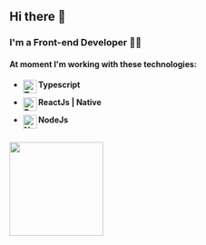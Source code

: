 ## Hi there 👋

### I'm a Front-end Developer 👨‍💻

#### At moment I'm working with these technologies:

- <strong>Typescript<img align="left" alt="Typescript" width="24px" src="https://cdn.worldvectorlogo.com/logos/typescript.svg" /></strong>
 
- <strong>ReactJs | Native<img align="left" alt="React" width="24px" src="https://cdn.worldvectorlogo.com/logos/react-2.svg" /></strong>

- <strong>NodeJs <img align="left" alt="NodeJs" width="24px" src="https://cdn.worldvectorlogo.com/logos/nodejs-icon.svg" /></strong>

<br />

<div id="status">
 <img height="165px" align="left" src="https://github-readme-stats.vercel.app/api?username=tiagobarros01&show_icons=true&theme=dark" />
</div>

